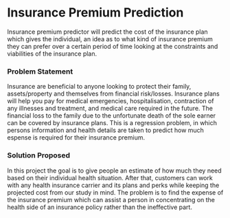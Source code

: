# Insurance Premium Prediction
Insurance premium predictor will predict the cost of the insurance plan which gives the individual, an idea as to what kind of insurance premium they can prefer over a certain period of time looking at the constraints and viabilities of the insurance plan.

### Problem Statement
Insurance are beneficial to anyone looking to protect their family, assets/property and themselves from financial risk/losses. Insurance plans will help you pay for medical emergencies, hospitalisation, contraction of any illnesses and treatment, and medical care required in the future. The financial loss to the family due to the unfortunate death of the sole earner can be covered by insurance plans. This is a regression problem, in which persons information and health details are taken to predict how much espense is required for their insurance premium.

### Solution Proposed
In this project the goal is to give people an estimate of how much they need based on their individual health situation. After that, customers can work with any health insurance carrier and its plans and perks while keeping the projected cost from our study in mind. The problem is to find the expense of the insurance premium which can assist a person in concentrating on the health side of an insurance policy rather than the ineffective part.
